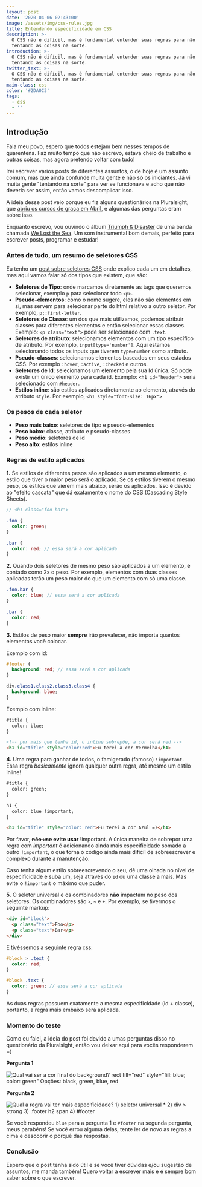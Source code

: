 ```yaml
---
layout: post
date: '2020-04-06 02:43:00'
image: /assets/img/css-rules.jpg
title: Entendendo especificidade em CSS
description: >-
  O CSS não é difícil, mas é fundamental entender suas regras para não ficar
  tentando as coisas na sorte.
introduction: >-
  O CSS não é difícil, mas é fundamental entender suas regras para não ficar
  tentando as coisas na sorte.
twitter_text: >-
  O CSS não é difícil, mas é fundamental entender suas regras para não ficar
  tentando as coisas na sorte.
main-class: css
color: '#2DA0C3'
tags:
  - css
  - ''
---
```

## Introdução

Fala meu povo, espero que todos estejam bem nesses tempos de quarentena. Faz muito tempo que não escrevo, estava cheio de trabalho e outras coisas, mas agora pretendo voltar com tudo! 

Irei escrever vários posts de diferentes assuntos, o de hoje é um assunto comum, mas que ainda confunde muita gente e não só os iniciantes. Já vi muita gente "tentando na sorte" para ver se funcionava e acho que não deveria ser assim, então vamos descomplicar isso.

A ideia desse post veio porque eu fiz alguns questionários na Pluralsight, que [abriu os cursos de graça em Abril](https://www.pluralsight.com/offer/2020/free-april-month), e algumas das perguntas eram sobre isso.

Enquanto escrevo, vou ouvindo o álbum [Triumph & Disaster](https://open.spotify.com/album/5VbiQX9WB7ZDNvFOy3pY7J?si=t1I5SJAhRlycG352f4VKSg) de uma banda chamada [We Lost the Sea](https://open.spotify.com/artist/7GVByFFfFJYCzK4d8ZyL6s?si=MseOnVrwSU-BuXfYCVexzA). Um som instrumental bom demais, perfeito para escrever posts, programar e estudar!

### Antes de tudo, um resumo de seletores CSS

Eu tenho um [post sobre seletores CSS](https://willianjusten.com.br/alguns-seletores-css-importantes-para-aprender/) onde explico cada um em detalhes, mas aqui vamos falar só dos tipos que existem, que são:

* **Seletores de Tipo**: onde marcamos diretamente as tags que queremos selecionar, exemplo `p` para selecionar todo `<p>`.
* **Pseudo-elementos**: como o nome sugere, eles não são elementos em si, mas servem para selecionar parte do html relativo a outro seletor. Por exemplo, `p::first-letter`.
* **Seletores de Classe**: um dos que mais utilizamos, podemos atribuir classes para diferentes elementos e então selecionar essas classes. Exemplo: `<p class="text">` pode ser selecionado com `.text`.
* **Seletores de atributo**: selecionamos elementos com um tipo específico de atributo. Por exemplo, `input[type='number']`. Aqui estamos selecionando todos os inputs que tiverem `type=number` como atributo.
* **Pseudo-classes**: selecionamos elementos baseados em seus estados CSS. Por exemplo `:hover`, `:active`, `:checked` e outros.
* **Seletores de Id**: selecionamos um elemento pela sua Id única. Só pode existir um único elemento para cada id. Exemplo: `<h1 id="header">` seria selecionado com `#header`.
* **Estilos inline**: são estilos aplicados diretamente ao elemento, através do atributo `style`. Por exemplo, `<h1 style="font-size: 16px">`

### Os pesos de cada seletor

* **Peso mais baixo**: seletores de tipo e pseudo-elementos
* **Peso baixo**: classe, atributo e pseudo-classes
* **Peso médio**: seletores de id
* **Peso alto**: estilos inline

### Regras de estilo aplicados

**1.** Se estilos de diferentes pesos são aplicados a um mesmo elemento, o estilo que tiver o maior peso será o aplicado. Se os estilos tiverem o mesmo peso, os estilos que vierem mais abaixo, serão os aplicados. Isso é devido ao "efeito cascata" que dá exatamente o nome do CSS (Cascading Style Sheets).

```scss
// <h1 class="foo bar">

.foo {
  color: green;
}

.bar {
  color: red; // essa será a cor aplicada
}
```

**2.** Quando dois seletores de mesmo peso são aplicados a um elemento, é contado como 2x o peso. Por exemplo, elementos com duas classes aplicadas terão um peso maior do que um elemento com só uma classe.

```scss
.foo.bar {
  color: blue; // essa será a cor aplicada
}

.bar {
  color: red;
}
```

**3.** Estilos de peso maior **sempre** irão prevalecer, não importa quantos elementos você colocar. 

Exemplo com id:

```scss
#footer {
  background: red; // essa será a cor aplicada
}

div.class1.class2.class3.class4 {
  background: blue;
}
```

Exemplo com inline:

```html
#title {
  color: blue;
}

<!-- por mais que tenha id, o inline sobrepõe, a cor será red -->
<h1 id="title" style="color:red">Eu terei a cor Vermelha</h1>
```

**4.** Uma regra para ganhar de todos, o famigerado (famoso) `!important`. Essa regra _basicamente_ ignora qualquer outra regra, até mesmo um estilo inline!

```html
#title {
  color: green;
}

h1 {
  color: blue !important;
}

<h1 id="title" style="color: red">Eu terei a cor Azul =)</h1>
```

Por favor, **~~não use~~ evite usar** !important. A única maneira de sobrepor uma regra com _important_ é adicionando ainda mais especificidade somado a outro `!important`, o que torna o código ainda mais dificil de sobreescrever e complexo durante a manutenção.

Caso tenha algum estilo sobreescrevendo o seu, dê uma olhada no nível de especificidade e suba um, seja através do `id` ou uma classe a mais. Mas evite o `!important` o máximo que puder.

**5**. O seletor universal e os combinadores **não** impactam no peso dos seletores. Os combinadores são `>`, `~` e `+`. Por exemplo, se tivermos o seguinte markup:

```html
<div id="block">
  <p class="text">Foo</p>
  <p class="text">Bar</p>
</div>
```

E tivéssemos a seguinte regra css:

```scss
#block > .text {
  color: red;
}

#block .text {
  color: green; // essa será a cor aplicada
}
```

As duas regras possuem exatamente a mesma especificidade (id + classe), portanto, a regra mais embaixo será aplicada.

### Momento do teste

Como eu falei, a ideia do post foi devido a umas perguntas disso no questionário da Pluralsight, então vou deixar aqui para vocês responderem =)

**Pergunta 1**

![Qual vai ser a cor final do background? rect fill="red" style="fill: blue; color: green" Opções: black, green, blue, red](/assets/img/css-question-1.jpeg)

**Pergunta 2**

![Qual a regra vai ter mais especificidade? 1) seletor universal * 2) div > strong 3) .footer h2 span 4) #footer](/assets/img/css-question-2.jpeg)

Se você respondeu `blue` para a pergunta 1 e `#footer` na segunda pergunta, meus parabéns! Se você errou alguma delas, tente ler de novo as regras a cima e descobrir o porquê das respostas.

### Conclusão

Espero que o post tenha sido útil e se você tiver dúvidas e/ou sugestão de assuntos, me manda também! Quero voltar a escrever mais e é sempre bom saber sobre o que escrever.
